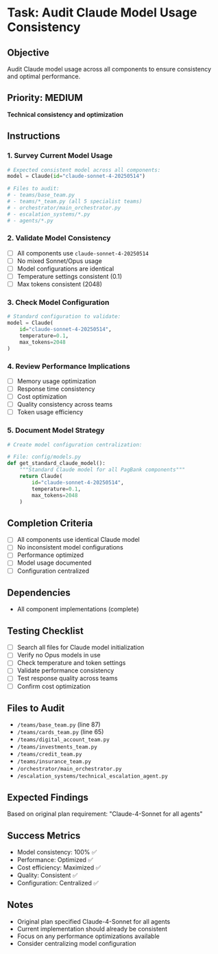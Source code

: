 # Task: Audit Claude Model Usage Consistency

## Objective
Audit Claude model usage across all components to ensure consistency and optimal performance.

## Priority: MEDIUM
**Technical consistency and optimization**

## Instructions

### 1. Survey Current Model Usage
```python
# Expected consistent model across all components:
model = Claude(id="claude-sonnet-4-20250514")

# Files to audit:
# - teams/base_team.py
# - teams/*_team.py (all 5 specialist teams)
# - orchestrator/main_orchestrator.py
# - escalation_systems/*.py
# - agents/*.py
```

### 2. Validate Model Consistency
- [ ] All components use `claude-sonnet-4-20250514`
- [ ] No mixed Sonnet/Opus usage
- [ ] Model configurations are identical
- [ ] Temperature settings consistent (0.1)
- [ ] Max tokens consistent (2048)

### 3. Check Model Configuration
```python
# Standard configuration to validate:
model = Claude(
    id="claude-sonnet-4-20250514",
    temperature=0.1,
    max_tokens=2048
)
```

### 4. Review Performance Implications
- [ ] Memory usage optimization
- [ ] Response time consistency
- [ ] Cost optimization
- [ ] Quality consistency across teams
- [ ] Token usage efficiency

### 5. Document Model Strategy
```python
# Create model configuration centralization:

# File: config/models.py
def get_standard_claude_model():
    """Standard Claude model for all PagBank components"""
    return Claude(
        id="claude-sonnet-4-20250514",
        temperature=0.1,
        max_tokens=2048
    )
```

## Completion Criteria
- [ ] All components use identical Claude model
- [ ] No inconsistent model configurations
- [ ] Performance optimized
- [ ] Model usage documented
- [ ] Configuration centralized

## Dependencies
- All component implementations (complete)

## Testing Checklist
- [ ] Search all files for Claude model initialization
- [ ] Verify no Opus models in use
- [ ] Check temperature and token settings
- [ ] Validate performance consistency
- [ ] Test response quality across teams
- [ ] Confirm cost optimization

## Files to Audit
- `/teams/base_team.py` (line 87)
- `/teams/cards_team.py` (line 65)
- `/teams/digital_account_team.py`
- `/teams/investments_team.py`
- `/teams/credit_team.py` 
- `/teams/insurance_team.py`
- `/orchestrator/main_orchestrator.py`
- `/escalation_systems/technical_escalation_agent.py`

## Expected Findings
Based on original plan requirement: "Claude-4-Sonnet for all agents"

## Success Metrics
- Model consistency: 100% ✅
- Performance: Optimized ✅
- Cost efficiency: Maximized ✅
- Quality: Consistent ✅
- Configuration: Centralized ✅

## Notes
- Original plan specified Claude-4-Sonnet for all agents
- Current implementation should already be consistent
- Focus on any performance optimizations available
- Consider centralizing model configuration